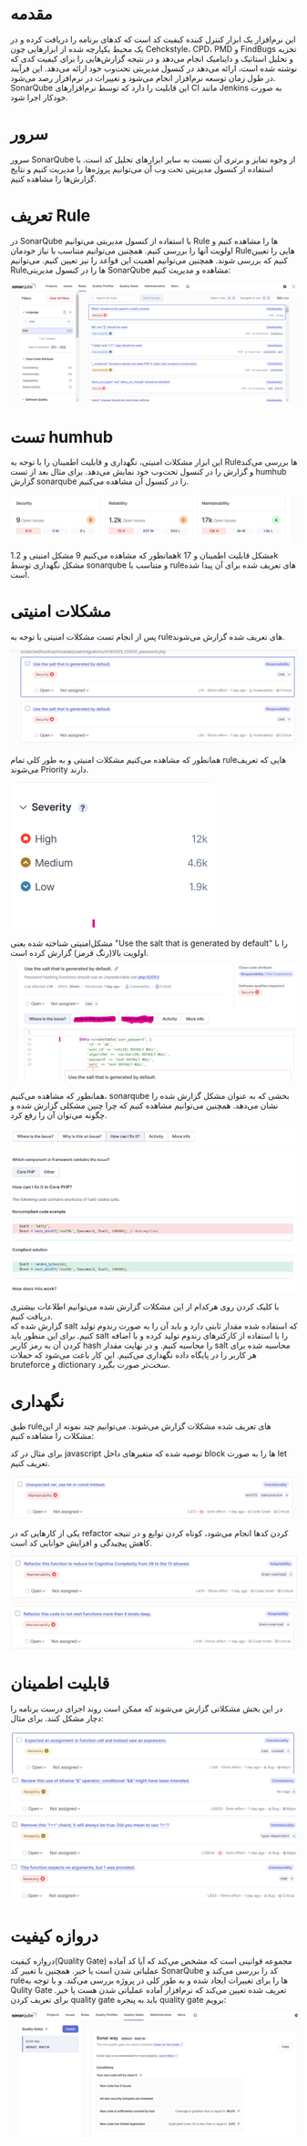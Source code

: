 # مقدمه
این نرم‌افزار یک ابزار کنترل کننده کیفیت کد است که کد‌های برنامه را دریافت کرده و در یک محیط یکپارچه شده از ابزار‌هایی چون Cehckstyle، CPD، PMD و FindBugs تجزیه و تحلیل استاتیک و داینامیک انجام می‌دهد و در نتیجه گزارش‌هایی را برای کیفیت کدی که نوشته شده است، ارائه می‌دهد در کنسول مدیریتی تحت‌وب خود ارائه می‌دهد. این فرآیند در طول زمان توسعه نرم‌افزار انجام می‌شود و تغییرات در نرم‌افزار رصد می‌شود. SonarQube این قابلیت را دارد که توسط نرم‌افزارهای CI مانند Jenkins به صورت خودکار اجرا شود.

# سرور
سرور SonarQube از وجوه تمایز و برتری آن نسبت به سایر ابزار‌های تحلیل کد است. با استفاده از کنسول مدیریتی تحت وب آن می‌توانیم پروژه‌ها را مدیریت کنیم و نتایج گزارش‌ها را مشاهده کنیم.

# تعریف Rule
در SonarQube با استفاده از کنسول مدیریتی می‌توانیم Rule ها را مشاهده کنیم و اولویت آنها را بررسی کنیم. همچنین می‌توانیم متناسب با نیاز خودمان Ruleهایی را تعیین کنیم که بررسی شوند. همچنین می‌توانیم اهمیت این قواعد را نیز تعیین کنیم.
می‌توانیم Ruleها را در کنسول مدیریتی SonarQube مشاهده و مدیریت کنیم:

<img alt="collabra logo" src="1.png">


# تست humhub
این ابزار مشکلات امنیتی، نگهداری و قابلیت اطمینان را با توجه به Ruleها بررسی می‌کند و گزارش را در کنسول تحت‌وب خود نمایش می‌دهد. برای مثال بعد از تست humhub گزارش sonarqube را در کنسول آن مشاهده می‌کنیم.

<img alt="collabra logo" src="2.png">

همانطور که مشاهده می‌کنیم 9 مشکل امنیتی و 1.2k مشکل قابلیت اطمینان و 17k مشکل نگهداری توسط sonarqube و متناسب با ruleهای تعریف شده برای آن پیدا شده است.

# مشکلات امنیتی
پس از انجام تست مشکلات امنیتی با توجه به ruleهای تعریف شده گزارش می‌شوند.

<img alt="collabra logo" src="3.png">

همانطور که مشاهده می‌کنیم مشکلات امنیتی و به طور کلی تمام ruleهایی که تعریف می‌شوند Priority دارند.

<img alt="collabra logo" src="priority.png">

مشکل‌امنیتی شناخته شده یعنی "Use the salt that is generated by default" را با اولویت بالا(رنگ قرمز) گزارش کرده است.

<img alt="collabra logo" src="4.png">

همانطور که مشاهده می‌کنیم، sonarqube بخشی که به عنوان مشکل گزارش شده را نشان می‌دهد. همچنین می‌توانیم مشاهده کنیم که چرا چنین‌ مشکلی گزارش شده و چگونه می‌توان آن را رفع کرد.

<img alt="collabra logo" src="5.png">

با کلیک کردن روی هرکدام از این مشکلات گزارش شده می‌توانیم اطلاعات بیشتری دریافت کنیم.<br/>
گزارش شده که salt که استفاده شده مقدار ثابتی دارد و باید آن را به صورت رندوم تولید کنیم. برای این منظور باید salt را با استفاده از کارکتر‌های رندوم تولید کرده و با اضافه کردن آن به رمز کاربر hash را محاسبه کنیم. و در نهایت مقدار salt محاسبه شده برای هر کاربر را در پایگاه‌ داده نگهداری می‌کنیم. این کار باعث می‌شود که حملات bruteforce و dictionary سخت‌تر صورت بگیرد.

# نگهداری
طبق ruleهای تعریف شده مشکلات گزارش می‌شوند. می‌توانیم چند نمونه از این مشکلات را مشاهده کنیم:

برای مثال در کد javascript توصیه شده که متغیر‌های داخل block ها را به صورت let تعریف کنیم.

<img alt="collabra logo" src="6.png">

یکی از کار‌هایی که در refactor کردن کد‌ها انجام می‌شود، کوتاه کردن توابع و در تنیجه کاهش پیچیدگی و افزایش خوانایی کد است.

<img alt="collabra logo" src="7.png">
<img alt="collabra logo" src="8.png">


# قابلیت اطمینان
در این بخش مشکلاتی گزارش می‌شوند که ممکن است روند اجرای درست برنامه را دچار مشکل کنند.
برای مثال:

<img alt="collabra logo" src="9.png">
<img alt="collabra logo" src="10.png">
<img alt="collabra logo" src="11.png">
<img alt="collabra logo" src="12.png">


# دروازه کیفیت
دروازه کیفیت(Quality Gate) مجموعه قوانینی است که مشخص می‌کند که آیا کد آماده عملیاتی شدن است یا خیر.
همچنین با تغییر کد SonarQube کد را بررسی می‌کند و ruleها را برای تغییرات ایجاد شده و به طور کلی در پروژه بررسی می‌کند. و با توجه به Qulity Gate تعریف شده تعیین می‌کند که نرم‌افزار آماده عملیاتی شدن هست یا خیر.
برای تعریف کردن quality gate باید به پنجره quality gate برویم:

<img alt="collabra logo" src="13.png">
